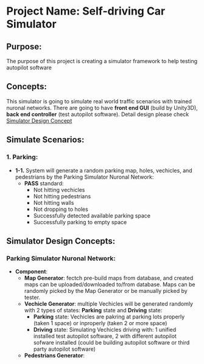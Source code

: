 # **Project Name: Self-driving Car Simulator**

## **Purpose**:
   The purpose of this project is creating a simulator framework to help testing autopilot software

## **Concepts**:
   This simulator is going to simulate real world traffic scenarios with trained nuronal networks. There are going to have **front end GUI** (build by Unity3D), **back end controller** (test autopilot software). Detail design please check [Simulator Design Concept](#Simulator-Design-Concept)

## **Simulate Scenarios**:
   ### 1. Parking:
   * **1-1.** System will generate a random parking map, holes, vechicles, and pedestrians by the Parking Simulator Nuronal Network:
     * **PASS** standard:
       * Not hitting vechicles
       * Not hitting pedestrians
       * Not hitting walls
       * Not dropping to holes
       * Successfully detected available parking space
       * Successfully parking to empty space


## **Simulator Design Concepts**:
   ### Parking Simulator Nuronal Network:
   * **Component**:
     * **Map Generator**: fectch pre-build maps from database, and created maps can be uploaded/downloaded to/from database. Maps can be randomly picked by the Map Generator or be manually picked by tester.
     * **Vechicle Generator**: multiple Vechicles will be generated randomly with 2 types of states: **Parking** state and **Driving** state:
       * **Parking** state: Vechicles are pakring at parking lots properly (taken 1 space) or inproperly (taken 2 or more space)
       * **Driving** state: Simulating Vechicles driving with: 1 unified installed test autopilot software, 2 with different autopilot sofware installed (could be building autopilot software or third party autopilot software)
     * **Pedestrians Generator**: